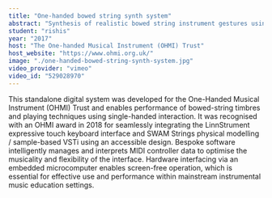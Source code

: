 ```yaml
---
title: "One-handed bowed string synth system"
abstract: "Synthesis of realistic bowed string instrument gestures using single hand interaction"
student: "rishis"
year: "2017"
host: "The One-handed Musical Instrument (OHMI) Trust"
host_website: "https://www.ohmi.org.uk/"
image: "./one-handed-bowed-string-synth-system.jpg"
video_provider: "vimeo"
video_id: "529028970"
---
```

This standalone digital system was developed for the One-Handed Musical Instrument (OHMI) Trust and enables performance of bowed-string timbres and playing techniques using single-handed interaction. It was recognised with an OHMI award in 2018 for seamlessly integrating the LinnStrument expressive touch keyboard interface and SWAM Strings physical modelling / sample-based VSTi using an accessible design. Bespoke software intelligently manages and interprets MIDI controller data to optimise the musicality and flexibility of the interface. Hardware interfacing via an embedded microcomputer enables screen-free operation, which is essential for effective use and performance within mainstream instrumental music education settings.